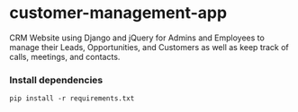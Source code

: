 # customer-management-app
CRM Website using Django and jQuery for Admins and Employees to manage their Leads, Opportunities, and Customers as well as keep track of calls, meetings, and contacts.

### Install dependencies

```
pip install -r requirements.txt
```

